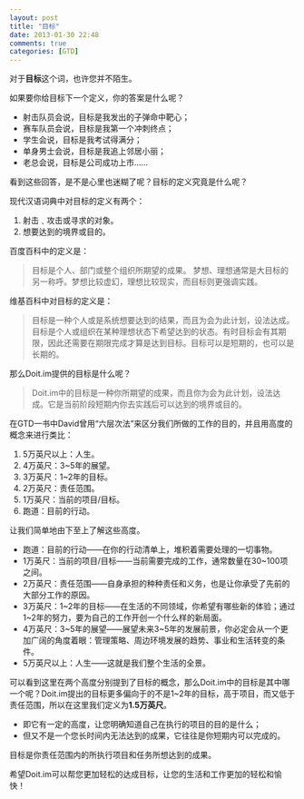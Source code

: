 ```yaml
---
layout: post
title: "目标"
date: 2013-01-30 22:48
comments: true
categories: [GTD]
---
```


对于**目标**这个词，也许您并不陌生。

如果要你给目标下一个定义，你的答案是什么呢？

* 射击队员会说，目标是我发出的子弹命中靶心；
* 赛车队员会说，目标是我第一个冲刺终点；
* 学生会说，目标是我考试得满分；
* 单身男士会说，目标是我追上邻居小丽；
* 老总会说，目标是公司成功上市……

看到这些回答，是不是心里也迷糊了呢？目标的定义究竟是什么呢？

现代汉语词典中对目标的定义有两个：

1. 射击﹑攻击或寻求的对象。
2. 想要达到的境界或目的。

百度百科中的定义是：
> 目标是个人、部门或整个组织所期望的成果。
> 梦想、理想通常是大目标的另一称呼。梦想比较虚幻，理想比较现实，而目标则更强调实践。


维基百科中对目标的定义是：

> 目标是一种个人或是系统想要达到的结果，而且为会为此计划，设法达成。目标是个人或组织在某种理想状态下希望达到的状态。有时目标会有其期限，因此还需要在期限完成才算是达到目标。目标可以是短期的，也可以是长期的。


那么Doit.im提供的目标是什么呢？

> Doit.im中的目标是一种你所期望的成果，而且你为会为此计划，设法达成。它是当前阶段短期内你去实践后可以达到的境界或目的。


在GTD一书中David曾用“六层次法”来区分我们所做的工作的目的，并且用高度的概念来进行类比：

1. 5万英尺以上：人生。
2. 4万英尺：3~5年的展望。
3. 3万英尺：1~2年的目标。
4. 2万英尺：责任范围。
5. 1万英尺：当前的项目/目标。
6. 跑道：目前的行动。


让我们简单地由下至上了解这些高度。

* 跑道：目前的行动——在你的行动清单上，堆积着需要处理的一切事物。
* 1万英尺：当前的项目/目标——当前需要完成的工作，通常数量在30~100项之间。
* 2万英尺：责任范围——自身承担的种种责任和义务，也是让你承受了先前的大部分工作的原因。
* 3万英尺：1~2年的目标——在生活的不同领域，你希望有哪些新的体验；通过1~2年的努力，要为自己的工作开创一个什么样的新局面。
* 4万英尺：3~5年的展望——展望未来3~5年的发展前景，你必定会从一个更加广阔的角度着眼：管理策略、周边环境发展的趋势、事业和生活转变的条件。
* 5万英尺以上：人生——这就是我们整个生活的全景。


可以看到这里在两个高度分别提到了目标的概念，那么Doit.im中的目标是其中哪一个呢？Doit.im提出的目标更多偏向于的不是1~2年的目标，高于项目，而又低于责任范围，所以在这里我们定义为**1.5万英尺**。

* 即它有一定的高度，让您明确知道自己在执行的项目的目的是什么；
* 但又不是一个您长时间内无法达到的成果，它往往是你短期内可以完成的。

目标是你责任范围内的所执行项目和任务所想达到的成果。

希望Doit.im可以帮您更加轻松的达成目标，让您的生活和工作更加的轻松和愉快！